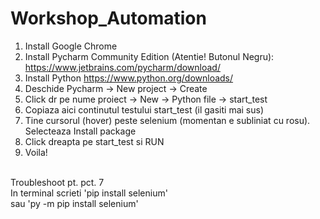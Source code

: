 # Workshop_Automation

1. Install Google Chrome </br>
2. Install Pycharm Community Edition (Atentie! Butonul Negru): https://www.jetbrains.com/pycharm/download/ </br>
3. Install Python https://www.python.org/downloads/ </br>
4. Deschide Pycharm -> New project -> Create </br>
5. Click dr pe nume proiect -> New -> Python file -> start_test </br>
6. Copiaza aici continutul testului start_test (il gasiti mai sus) </br>
7. Tine cursorul (hover) peste selenium (momentan e subliniat cu rosu). Selecteaza Install package </br>
9. Click dreapta pe start_test si RUN </br>
9. Voila! </br>
</br>
Troubleshoot pt. pct. 7
</br>
In terminal scrieti 'pip install selenium'
</br>
sau 'py -m pip install selenium'
